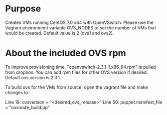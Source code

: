# Purpose
Creates VMs running CentOS 7.0 x64 with OpenVSwitch.
Please use the Vagrant environment variable OVS_NODES to set the number of VMs that would be created. Default value is 2 (ovs1 and ovs2).

# About the included OVS rpm
To improve provisioning time, "openvswitch-2.3.1-1.x86_64.rpm" is pulled from dropbox. You can add rpm files for other OVS version if desired. Default ovs version is 2.3.1.

To build ovs for the VMs from source, open the vagrant file and make changes to :

Line 19: ovsversion = "<desired_ovs_release>"
Line 50: puppet.manifest_file  = "ovsnode_build.pp"




